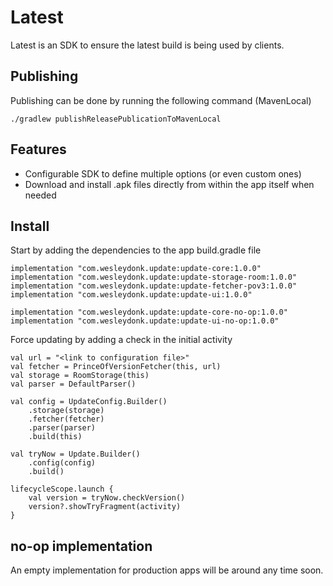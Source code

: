 # Latest

Latest is an SDK to ensure the latest build is being used by clients.

## Publishing

Publishing can be done by running the following command (MavenLocal)
```
./gradlew publishReleasePublicationToMavenLocal
```

## Features

- Configurable SDK to define multiple options (or even custom ones)
- Download and install .apk files directly from within the app itself when needed

## Install

Start by adding the dependencies to the app build.gradle file
```
implementation "com.wesleydonk.update:update-core:1.0.0"
implementation "com.wesleydonk.update:update-storage-room:1.0.0"
implementation "com.wesleydonk.update:update-fetcher-pov3:1.0.0"
implementation "com.wesleydonk.update:update-ui:1.0.0"

implementation "com.wesleydonk.update:update-core-no-op:1.0.0"
implementation "com.wesleydonk.update:update-ui-no-op:1.0.0"
```

Force updating by adding a check in the initial activity
```
val url = "<link to configuration file>"
val fetcher = PrinceOfVersionFetcher(this, url)
val storage = RoomStorage(this)
val parser = DefaultParser()

val config = UpdateConfig.Builder()
    .storage(storage)
    .fetcher(fetcher)
    .parser(parser)
    .build(this)

val tryNow = Update.Builder()
    .config(config)
    .build()

lifecycleScope.launch {
    val version = tryNow.checkVersion()
    version?.showTryFragment(activity)
}
```

## no-op implementation

An empty implementation for production apps will be around any time soon.
